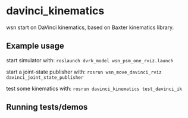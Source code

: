 # davinci_kinematics

wsn start on DaVinci kinematics, based on Baxter kinematics library.

## Example usage
start simulator with:
`roslaunch dvrk_model wsn_psm_one_rviz.launch`

start a joint-state publisher with:
`rosrun wsn_move_davinci_rviz davinci_joint_state_publisher`

test some kinematics with:
`rosrun davinci_kinematics test_davinci_ik`

## Running tests/demos
    
